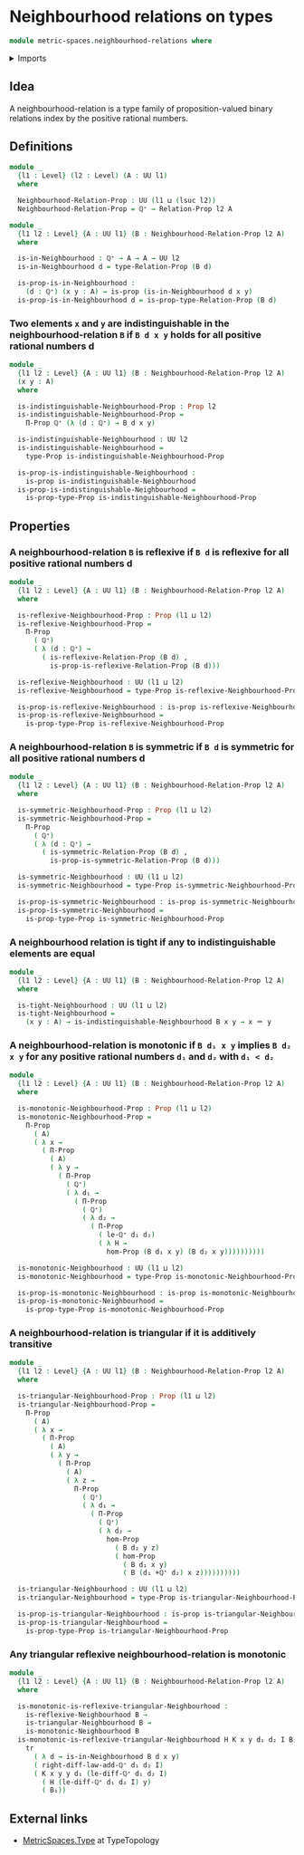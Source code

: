 # Neighbourhood relations on types

```agda
module metric-spaces.neighbourhood-relations where
```

<details><summary>Imports</summary>

```agda
open import elementary-number-theory.positive-rational-numbers

open import foundation.binary-relations
open import foundation.dependent-pair-types
open import foundation.identity-types
open import foundation.propositions
open import foundation.transport-along-identifications
open import foundation.universe-levels
```

</details>

## Idea

A neighbourhood-relation is a type family of proposition-valued binary relations
index by the positive rational numbers.

## Definitions

```agda
module _
  {l1 : Level} (l2 : Level) (A : UU l1)
  where

  Neighbourhood-Relation-Prop : UU (l1 ⊔ (lsuc l2))
  Neighbourhood-Relation-Prop = ℚ⁺ → Relation-Prop l2 A
```

```agda
module _
  {l1 l2 : Level} {A : UU l1} (B : Neighbourhood-Relation-Prop l2 A)
  where

  is-in-Neighbourhood : ℚ⁺ → A → A → UU l2
  is-in-Neighbourhood d = type-Relation-Prop (B d)

  is-prop-is-in-Neighbourhood :
    (d : ℚ⁺) (x y : A) → is-prop (is-in-Neighbourhood d x y)
  is-prop-is-in-Neighbourhood d = is-prop-type-Relation-Prop (B d)
```

### Two elements `x` and `y` are indistinguishable in the neighbourhood-relation `B` if `B d x y` holds for all positive rational numbers d

```agda
module _
  {l1 l2 : Level} {A : UU l1} (B : Neighbourhood-Relation-Prop l2 A)
  (x y : A)
  where

  is-indistinguishable-Neighbourhood-Prop : Prop l2
  is-indistinguishable-Neighbourhood-Prop =
    Π-Prop ℚ⁺ (λ (d : ℚ⁺) → B d x y)

  is-indistinguishable-Neighbourhood : UU l2
  is-indistinguishable-Neighbourhood =
    type-Prop is-indistinguishable-Neighbourhood-Prop

  is-prop-is-indistinguishable-Neighbourhood :
    is-prop is-indistinguishable-Neighbourhood
  is-prop-is-indistinguishable-Neighbourhood =
    is-prop-type-Prop is-indistinguishable-Neighbourhood-Prop
```

## Properties

### A neighbourhood-relation `B` is reflexive if `B d` is reflexive for all positive rational numbers d

```agda
module _
  {l1 l2 : Level} {A : UU l1} (B : Neighbourhood-Relation-Prop l2 A)
  where

  is-reflexive-Neighbourhood-Prop : Prop (l1 ⊔ l2)
  is-reflexive-Neighbourhood-Prop =
    Π-Prop
      ( ℚ⁺)
      ( λ (d : ℚ⁺) →
        ( is-reflexive-Relation-Prop (B d) ,
          is-prop-is-reflexive-Relation-Prop (B d)))

  is-reflexive-Neighbourhood : UU (l1 ⊔ l2)
  is-reflexive-Neighbourhood = type-Prop is-reflexive-Neighbourhood-Prop

  is-prop-is-reflexive-Neighbourhood : is-prop is-reflexive-Neighbourhood
  is-prop-is-reflexive-Neighbourhood =
    is-prop-type-Prop is-reflexive-Neighbourhood-Prop
```

### A neighbourhood-relation `B` is symmetric if `B d` is symmetric for all positive rational numbers d

```agda
module _
  {l1 l2 : Level} {A : UU l1} (B : Neighbourhood-Relation-Prop l2 A)
  where

  is-symmetric-Neighbourhood-Prop : Prop (l1 ⊔ l2)
  is-symmetric-Neighbourhood-Prop =
    Π-Prop
      ( ℚ⁺)
      ( λ (d : ℚ⁺) →
        ( is-symmetric-Relation-Prop (B d) ,
          is-prop-is-symmetric-Relation-Prop (B d)))

  is-symmetric-Neighbourhood : UU (l1 ⊔ l2)
  is-symmetric-Neighbourhood = type-Prop is-symmetric-Neighbourhood-Prop

  is-prop-is-symmetric-Neighbourhood : is-prop is-symmetric-Neighbourhood
  is-prop-is-symmetric-Neighbourhood =
    is-prop-type-Prop is-symmetric-Neighbourhood-Prop
```

### A neighbourhood relation is tight if any to indistinguishable elements are equal

```agda
module _
  {l1 l2 : Level} {A : UU l1} (B : Neighbourhood-Relation-Prop l2 A)
  where

  is-tight-Neighbourhood : UU (l1 ⊔ l2)
  is-tight-Neighbourhood =
    (x y : A) → is-indistinguishable-Neighbourhood B x y → x ＝ y
```

### A neighbourhood-relation is monotonic if `B d₁ x y` implies `B d₂ x y` for any positive rational numbers `d₁` and `d₂` with `d₁ < d₂`

```agda
module _
  {l1 l2 : Level} {A : UU l1} (B : Neighbourhood-Relation-Prop l2 A)
  where

  is-monotonic-Neighbourhood-Prop : Prop (l1 ⊔ l2)
  is-monotonic-Neighbourhood-Prop =
    Π-Prop
      ( A)
      ( λ x →
        ( Π-Prop
          ( A)
          ( λ y →
            ( Π-Prop
              ( ℚ⁺)
              ( λ d₁ →
                ( Π-Prop
                  ( ℚ⁺)
                  ( λ d₂ →
                    ( Π-Prop
                      ( le-ℚ⁺ d₁ d₂)
                      ( λ H →
                        hom-Prop (B d₁ x y) (B d₂ x y))))))))))

  is-monotonic-Neighbourhood : UU (l1 ⊔ l2)
  is-monotonic-Neighbourhood = type-Prop is-monotonic-Neighbourhood-Prop

  is-prop-is-monotonic-Neighbourhood : is-prop is-monotonic-Neighbourhood
  is-prop-is-monotonic-Neighbourhood =
    is-prop-type-Prop is-monotonic-Neighbourhood-Prop
```

### A neighbourhood-relation is triangular if it is additively transitive

```agda
module _
  {l1 l2 : Level} {A : UU l1} (B : Neighbourhood-Relation-Prop l2 A)
  where

  is-triangular-Neighbourhood-Prop : Prop (l1 ⊔ l2)
  is-triangular-Neighbourhood-Prop =
    Π-Prop
      ( A)
      ( λ x →
        ( Π-Prop
          ( A)
          ( λ y →
            ( Π-Prop
              ( A)
              ( λ z →
                Π-Prop
                  ( ℚ⁺)
                  ( λ d₁ →
                    ( Π-Prop
                      ( ℚ⁺)
                      ( λ d₂ →
                        hom-Prop
                          ( B d₂ y z)
                          ( hom-Prop
                            ( B d₁ x y)
                            ( B (d₁ +ℚ⁺ d₂) x z))))))))))

  is-triangular-Neighbourhood : UU (l1 ⊔ l2)
  is-triangular-Neighbourhood = type-Prop is-triangular-Neighbourhood-Prop

  is-prop-is-triangular-Neighbourhood : is-prop is-triangular-Neighbourhood
  is-prop-is-triangular-Neighbourhood =
    is-prop-type-Prop is-triangular-Neighbourhood-Prop
```

### Any triangular reflexive neighbourhood-relation is monotonic

```agda
module _
  {l1 l2 : Level} {A : UU l1} (B : Neighbourhood-Relation-Prop l2 A)
  where

  is-monotonic-is-reflexive-triangular-Neighbourhood :
    is-reflexive-Neighbourhood B →
    is-triangular-Neighbourhood B →
    is-monotonic-Neighbourhood B
  is-monotonic-is-reflexive-triangular-Neighbourhood H K x y d₁ d₂ I B₁ =
    tr
      ( λ d → is-in-Neighbourhood B d x y)
      ( right-diff-law-add-ℚ⁺ d₁ d₂ I)
      ( K x y y d₁ (le-diff-ℚ⁺ d₁ d₂ I)
        ( H (le-diff-ℚ⁺ d₁ d₂ I) y)
        ( B₁))
```

## External links

- [MetricSpaces.Type](https://www.cs.bham.ac.uk/~mhe/TypeTopology/MetricSpaces.Type.html)
  at TypeTopology
